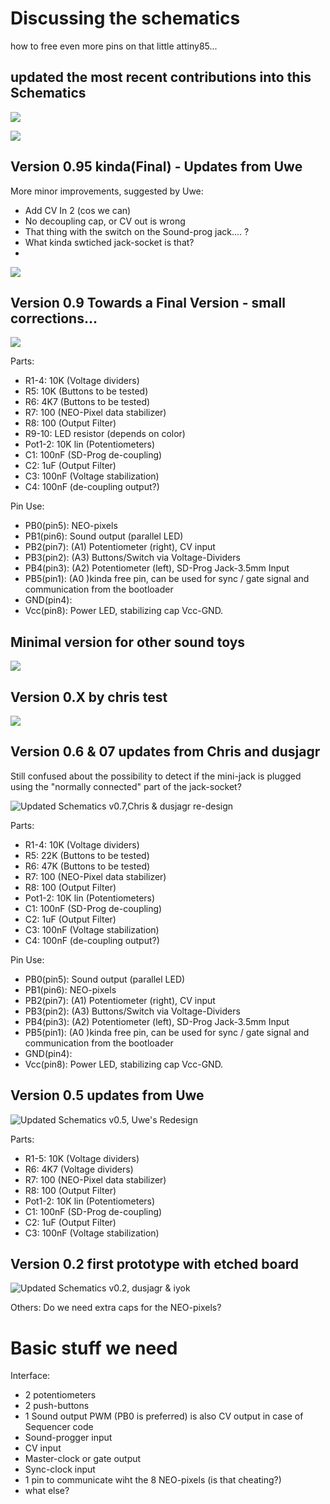 # Discussing the schematics

how to free even more pins on that little attiny85...

## updated the most recent contributions into this Schematics

![](images/schematics/Schematic_v096_8BitMixtape-NEO.png)

![](https://github.com/8BitMixtape/8Bit-Mixtape-NEO/raw/master/boards/images_schematics/NeopixelV096_schematics.jpg)

## Version 0.95 kinda(Final) - Updates from Uwe

More minor improvements, suggested by Uwe:
* Add CV In 2 (cos we can)
* No decoupling cap, or CV out is wrong
* That thing with the switch on the Sound-prog jack.... ?
* What kinda swtiched jack-socket is that?
* 

![](images/schematics/NeopixelV095_uwe_updates.jpg)

## Version 0.9 Towards a Final Version - small corrections...

![](images/schematics/Schematics_85SoundProg_MixTape_V09.png)

Parts:

* R1-4: 10K \(Voltage dividers\)
* R5: 10K \(Buttons to be tested\)
* R6: 4K7 \(Buttons to be tested\)
* R7: 100 \(NEO-Pixel data stabilizer\)
* R8: 100 \(Output Filter\)
* R9-10: LED resistor \(depends on color\)
* Pot1-2: 10K lin \(Potentiometers\)
* C1: 100nF \(SD-Prog de-coupling\)
* C2: 1uF \(Output Filter\)
* C3: 100nF \(Voltage stabilization\)
* C4: 100nF \(de-coupling output?\)

Pin Use:

* PB0\(pin5\): NEO-pixels
* PB1\(pin6\): Sound output \(parallel LED\)
* PB2\(pin7\): \(A1\) Potentiometer \(right\), CV input
* PB3\(pin2\): \(A3\) Buttons/Switch via Voltage-Dividers
* PB4\(pin3\): \(A2\) Potentiometer \(left\), SD-Prog Jack-3.5mm Input
* PB5\(pin1\): \(A0 \)kinda free pin, can be used for sync / gate signal and communication from the bootloader
* GND\(pin4\):
* Vcc\(pin8\): Power LED, stabilizing cap Vcc-GND. 

## Minimal version for other sound toys

![](images/schematics/85SoundProg_minimal-NEO.png)

## Version 0.X by chris test

![](images/schematics/8BitMixedTapeNeoprenEdition2.jpg)

## Version 0.6 & 07 updates from Chris and dusjagr

Still confused about the possibility to detect if the mini-jack is plugged using the "normally connected" part of the jack-socket?

![Updated Schematics v0.7,Chris & dusjagr re-design](https://github.com/8BitMixtape/8bitMixTape-SoundProg2085/raw/master/boards/images_schematics/Schematics_85SoundProg_MixTape_V07.png)

Parts:

* R1-4: 10K \(Voltage dividers\)
* R5: 22K \(Buttons to be tested\)
* R6: 47K \(Buttons to be tested\)
* R7: 100 \(NEO-Pixel data stabilizer\)
* R8: 100 \(Output Filter\)
* Pot1-2: 10K lin \(Potentiometers\)
* C1: 100nF \(SD-Prog de-coupling\)
* C2: 1uF \(Output Filter\)
* C3: 100nF \(Voltage stabilization\)
* C4: 100nF \(de-coupling output?\)

Pin Use:

* PB0\(pin5\): Sound output \(parallel LED\)
* PB1\(pin6\): NEO-pixels
* PB2\(pin7\): \(A1\) Potentiometer \(right\), CV input
* PB3\(pin2\): \(A3\) Buttons/Switch via Voltage-Dividers
* PB4\(pin3\): \(A2\) Potentiometer \(left\), SD-Prog Jack-3.5mm Input
* PB5\(pin1\): \(A0 \)kinda free pin, can be used for sync / gate signal and communication from the bootloader
* GND\(pin4\):
* Vcc\(pin8\): Power LED, stabilizing cap Vcc-GND. 

## Version 0.5 updates from Uwe

![Updated Schematics v0.5, Uwe's Redesign](https://github.com/8BitMixtape/8bitMixTape-SoundProg2085/raw/master/boards/images_schematics/Schematics_85SoundProg_MixTape_V05.png)

Parts:

* R1-5: 10K \(Voltage dividers\)
* R6: 4K7 \(Voltage dividers\)
* R7: 100 \(NEO-Pixel data stabilizer\)
* R8: 100 \(Output Filter\)
* Pot1-2: 10K lin \(Potentiometers\)
* C1: 100nF \(SD-Prog de-coupling\)
* C2: 1uF \(Output Filter\)
* C3: 100nF \(Voltage stabilization\)

## Version 0.2 first prototype with etched board

![Updated Schematics v0.2, dusjagr & iyok](https://github.com/8BitMixtape/8bitMixTape-SoundProg2085/raw/master/boards/images_schematics/8Bit-MixTape_schematics2.png)

Others: Do we need extra caps for the NEO-pixels?

# Basic stuff we need

Interface:

* 2 potentiometers
* 2 push-buttons
* 1 Sound output PWM \(PB0 is preferred\) is also CV output in case of Sequencer code
* Sound-progger input
* CV input
* Master-clock or gate output
* Sync-clock input
* 1 pin to communicate wiht the 8 NEO-pixels \(is that cheating?\)
* what else?



